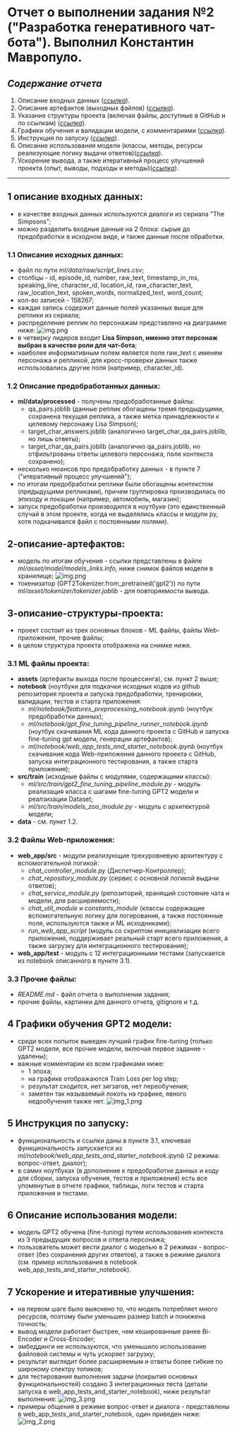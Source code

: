 # Отчет о выполнении задания №2 ("Разработка генеративного чат-бота"). Выполнил Константин Мавропуло.

## ***Содержание отчета***
1. Описание входных данных ([_ссылка_](#1-описание-входных-данных)).
2. Описание артефактов (выходных файлов) ([_ссылка_](#2-описание-артефактов)).
3. Указание структуры проекта (включая файлы, доступные в GitHub и по ссылкам) ([_ссылка_](#3-описание-структуры-проекта)).
4. Графики обучения и валидации модели, с комментариями ([_ссылка_](#4-графики-обучения-GPT2-модели)).
5. Инструкция по запуску ([_ссылка_](#5-инструкция-по-запуску)).
6. Описание использования модели (классы, методы, ресурсы реализующие логику выдачи ответов)([_ссылка_](#6-описание-использования-модели)).
7. Ускорение вывода, а также итеративный процесс улучшений проекта (опыт, выводы, подходы и методы)([_ссылка_](#7-ускорение-и-итеративные-улучшения)).

---

## 1 описание входных данных:
- в качестве входных данных используются диалоги из сериала "The Simpsons";
- можно разделить входные данные на 2 блока: сырые до предобработки в исходном виде, и также данные после обработки.
### 1.1 Описание исходных данных:
- файл по пути *ml/data/raw/script_lines.csv*;
- столбцы - id, episode_id, number, raw_text, timestamp_in_ms, speaking_line, character_id, location_id, raw_character_text, raw_location_text, spoken_words, normalized_text, word_count;
- кол-во записей - 158267;
- каждая запись содержит данные полей указанных выше для реплики из сериала;
- распределение реплик по персонажам представлено на диаграмме ниже:
![img.png](chat_quotes_distribution.png)
- в четверку лидеров входит **Lisa Simpson, именно этот персонаж выбран в качестве роли для чат-бота**;
- наиболее информативным полем является поле raw_text с именем персонажа и репликой, для кросс-проверки данных также использовались другие поля (например, character_id).
### 1.2 Описание предобработанных данных:
- **ml/data/processed** - получены предобработанные файлы:
  - qa_pairs.joblib (данные реплик обогащены тремя предыдущими, сохранена текущая реплика, а также метка принадлежности к целевому персонажу Lisa Simpson);
  - target_char_answers.joblib (аналогично target_char_qa_pairs.joblib, но лишь ответы);
  - target_char_qa_pairs.joblib (аналогично qa_pairs.joblib, но отфильтрованы ответы целевого персонажа, поле контекста сохранено);
- несколько нюансов про предобработку данных - в пункте 7 ("итеративный процесс улучшений");
- по итогам предобработки реплики были обогащены контекстом (предыдущими репликами), причем группировка производилась по эпизоду и локации (например, автомобиль, магазин);
- запуск предобработки производился в ноутбуке (это единственный случай в этом проекте, когда не выделялись классы и модули py, хотя подкачивался файл с постоянными полями).
## 2-описание-артефактов:
- модель по итогам обучения - ссылки представлены в файле *ml/asset/model/models_links.info*, ниже снимок файлов модели в хранилище;
![img.png](img.png)
- токенизатор (GPT2Tokenizer.from_pretrained('gpt2')) по пути *ml/asset/tokenizer/tokenizer.joblib* - для повторяемости вывода.
## 3-описание-структуры-проекта:
- проект состоит из трех основных блоков - ML файлы, файлы Web-приложения, прочие файлы;
- в целом структура проекта отображена на снимке ниже.

### 3.1 ML файлы проекта:
- **assets** (артефакты выхода после процессинга), см. пункт 2 выше;
- **notebook** (ноутбуки для подкачки исходных кодов из github репозитория проекта и запуска предобработки, тренировки, валидации, тестов и старта приложения:
  - *ml/notebook/features_preprocessing_notebook.ipynb* (ноутбук предобработки данных);
  - *ml/notebook/gpt_fine_tuning_pipeline_runner_notebook.ipynb* (ноутбук скачивания ML кода данного проекта с GitHub и запуска fine-tuning gpt модели, генерации артефактов);  
  - *ml/notebook/web_app_tests_and_starter_notebook.ipynb* (ноутбук скачивания кода Web-приложения данного проекта с GitHub, запуска интеграционного тестирования, а также старта приложения);
- **src/train** (исходные файлы с модулями, содержащими классы):
  - *ml/src/train/gpt2_fine_tuning_pipeline_module.py* - модуль реализация класса с шагами fine-tuning GPT2 модели и реалзизации Dataset;
  - *ml/src/train/models_zoo_module.py* - модуль с архитектурой модели;
- **data** - см. пункт 1.2.
### 3.2 Файлы Web-приложения:
- **web_app/src** - модули реализующие трехуровневую архитектуру с вспомогательной логикой:
  - *chat_controller_module.py* (Диспетчер-Контроллер);
  - *chat_repository_module.py* (сервис с основной логикой выдачи ответов);
  - *chat_service_module.py* (репозиторий, хранящий состояние чата и модели, для расширяемости);
  - *chat_util_module* и *constants_module* (классы содержащие вспомогательную логику для логирования, а также постоянные поля, используются также и ML исходниками);
  - *run_web_app_script* (модуль со скриптом инициализации всего приложения, поддерживает реальный старт всего приложения, а также загрузку для интеграционного тестирования);
- **web_app/test** - модуль с 12 интеграционными тестами (запускается из notebook описанного в пункте 3.1).
### 3.3 Прочие файлы:
- *README.md* - файл отчета о выполнении задания;
- прочие файлы, картинки для данного отчета, gitignore и т.д.
## 4 Графики обучения GPT2 модели:
- среди всех попыток выведен лучший график fine-tuning (только GPT2 модели, все прочие модели, включая первое задание - удалены);
- важные комментарии ко всем графиками ниже:
  - 1 эпоха;
  - на графике отображаются Train Loss per log step;
  - результат сходится, нет зигзагов, нет переобучения;
  - заметен так называемый локоть на графике, явного недообучения также нет.
  ![img_1.png](img_1.png)
## 5 Инструкция по запуску:
- функциональность и ссылки даны в пункте 3.1, ключевая функциональность запускается из *ml/notebook/web_app_tests_and_starter_notebook.ipynb* (2 режима: вопрос-ответ, диалог);
- в самих ноутбуках (в дополнение к предобработке данных и коду для сборки, запуска обучения, тестов и приложения) есть все упомянутые в отчете графики, таблицы, логи тестов и старта приложения и тестами.
## 6 Описание использования модели:
- модель GPT2 обучена (fine-tuning) путем использования контекста из 3 предыдущих вопросов и ответа персонажа;
- пользователь может вести диалог с моделью в 2 режимах - вопрос-ответ (без сохранения других ответов), а также в режиме диалога (см. пример использования в notebook web_app_tests_and_starter_notebook).
## 7 Ускорение и итеративные улучшения:
- на первом шаге было выяснено то, что модель потребляет много ресурсов, поэтому были уменьшен размер batch и понижена точность;
- вывод модели работает быстрее, чем кешированные ранее Bi-Encoder и Cross-Encoder;
- эмбеддинги не используются, что уменьшило использование файловой системы и чуть ускоряет загрузку;
- результат выглядит более расширяемым и ответы более гибкие по широкому спектру топиков;
- для тестирования выполнения задачи (покрытия основных функциональностей) создано 3 интеграционных теста (детали запуска в web_app_tests_and_starter_notebook), ниже результат выполнения:
![img_3.png](img_3.png)
- примеры общения в режиме вопрос-ответ и диалога - представлены в web_app_tests_and_starter_notebook, один приведен ниже:
![img_2.png](img_2.png)



